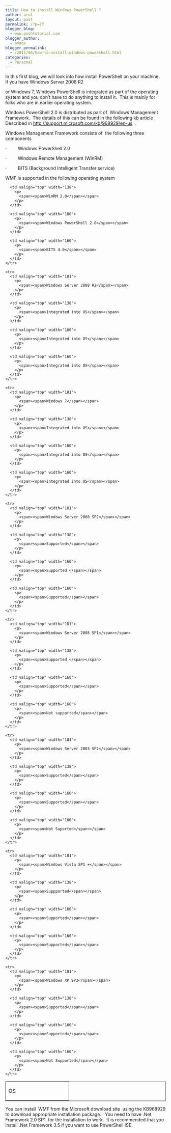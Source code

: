 ```yaml
---
title: How to install Windows PowerShell ?
author: arul
layout: post
permalink: /?p=77
blogger_blog:
  - www.poshtutorial.com
blogger_author:
  - amags
blogger_permalink:
  - /2011/06/how-to-install-windows-powershell.html
categories:
  - Personal
---
```

<div>
  <p>
    <span><span>In this first blog, we will look into how install PowerShell on your machine.   If you have Windows Server 2008 R2 </span></span>
  </p>
  
  <p>
    <span><span>or Windows 7, Windows PowerShell is integrated as part of the operating system and you don’t have to do anything to install it.  This is mainly for folks who are in earlier operating system.</span></span>
  </p>
  
  <p>
    <span><span></span></span>
  </p>
  
  <p>
    <span><span>Windows PowerShell 2.0 is distributed as part of  Windows Management Framework.  The details of this can be found in the following kb article Described in</span></span><span> <a href="http://support.microsoft.com/kb/968929/en-us"><span>http://support.microsoft.com/kb/968929/en-us</span></a>  .  </span>
  </p>
  
  <p>
    <span><span></span></span>
  </p>
  
  <p>
    <span><span>Windows Management Framework consists of  the following three components</span></span>
  </p>
  
  <p>
    <span><span><span>·<span>         </span></span></span></span><span><span>Windows PowerShell 2.0</span></span>
  </p>
  
  <p>
    <span><span><span>·<span>         </span></span></span></span><span><span>Windows Remote Management (WinRM)</span></span>
  </p>
  
  <p>
    <span><span><span>·<span>         </span></span></span></span><span><span>BITS (Background Intelligent Transfer service)</span></span>
  </p>
  
  <p>
    <span><span></span></span>
  </p>
  
  <p>
    <span><span>WMF is supported in the following operating system</span></span>
  </p>
  
  <table border="1">
    <tr>
      <td valign="top" width="181">
        <p>
          <span><span>OS</span></span>
        </p>
      </td>
      
      <td valign="top" width="138">
        <p>
          <span><span>WinRM 2.0</span></span>
        </p>
      </td>
      
      <td valign="top" width="160">
        <p>
          <span><span>Windows PowerShell 2.0</span></span>
        </p>
      </td>
      
      <td valign="top" width="160">
        <p>
          <span><span>BITS 4.0</span></span>
        </p>
      </td>
    </tr>
    
    <tr>
      <td valign="top" width="181">
        <p>
          <span><span>Windows Server 2008 R2</span></span>
        </p>
      </td>
      
      <td valign="top" width="138">
        <p>
          <span><span>Integrated into OS</span></span>
        </p>
      </td>
      
      <td valign="top" width="160">
        <p>
          <span><span>Integrated into OS</span></span>
        </p>
      </td>
      
      <td valign="top" width="160">
        <p>
          <span><span>Integrated into OS</span></span>
        </p>
      </td>
    </tr>
    
    <tr>
      <td valign="top" width="181">
        <p>
          <span><span>Windows 7</span></span>
        </p>
      </td>
      
      <td valign="top" width="138">
        <p>
          <span><span>Integrated into OS</span></span>
        </p>
      </td>
      
      <td valign="top" width="160">
        <p>
          <span><span>Integrated into OS</span></span>
        </p>
      </td>
      
      <td valign="top" width="160">
        <p>
          <span><span>Integrated into OS</span></span>
        </p>
      </td>
    </tr>
    
    <tr>
      <td valign="top" width="181">
        <p>
          <span><span>Windows Server 2008 SP2</span></span>
        </p>
      </td>
      
      <td valign="top" width="138">
        <p>
          <span><span>Supported</span></span>
        </p>
      </td>
      
      <td valign="top" width="160">
        <p>
          <span><span>Supported </span></span>
        </p>
      </td>
      
      <td valign="top" width="160">
        <p>
          <span><span>Supported</span></span>
        </p>
      </td>
    </tr>
    
    <tr>
      <td valign="top" width="181">
        <p>
          <span><span>Windows Server 2008 SP1</span></span>
        </p>
      </td>
      
      <td valign="top" width="138">
        <p>
          <span><span>Supported </span></span>
        </p>
      </td>
      
      <td valign="top" width="160">
        <p>
          <span><span>Supported</span></span>
        </p>
      </td>
      
      <td valign="top" width="160">
        <p>
          <span><span>Not supported</span></span>
        </p>
      </td>
    </tr>
    
    <tr>
      <td valign="top" width="181">
        <p>
          <span><span>Windows Server 2003 SP2</span></span>
        </p>
      </td>
      
      <td valign="top" width="138">
        <p>
          <span><span>Supported</span></span>
        </p>
      </td>
      
      <td valign="top" width="160">
        <p>
          <span><span>Supported</span></span>
        </p>
      </td>
      
      <td valign="top" width="160">
        <p>
          <span><span>Not Suported</span></span>
        </p>
      </td>
    </tr>
    
    <tr>
      <td valign="top" width="181">
        <p>
          <span><span>Windows Vista SP1 +</span></span>
        </p>
      </td>
      
      <td valign="top" width="138">
        <p>
          <span><span>Suppported</span></span>
        </p>
      </td>
      
      <td valign="top" width="160">
        <p>
          <span><span>Supported</span></span>
        </p>
      </td>
      
      <td valign="top" width="160">
        <p>
          <span><span>Supported</span></span>
        </p>
      </td>
    </tr>
    
    <tr>
      <td valign="top" width="181">
        <p>
          <span><span>Windows XP SP3</span></span>
        </p>
      </td>
      
      <td valign="top" width="138">
        <p>
          <span><span>Supported</span></span>
        </p>
      </td>
      
      <td valign="top" width="160">
        <p>
          <span><span>Supported</span></span>
        </p>
      </td>
      
      <td valign="top" width="160">
        <p>
          <span><span>Not Supported</span></span>
        </p>
      </td>
    </tr>
  </table>
  
  <p>
    <span><span></span></span>
  </p>
  
  <p>
    <span><span></span></span>
  </p>
  
  <p>
    <span><span>You can install  WMF from the Microsoft download site  using the KB968929 to download appropriate installation package.   You need to have .Net Framework 2.0 SP1  for the installation to work.  It is recommended that you install .Net Framework 3.5 if you want to use PowerShell ISE.</span></span>
  </p></p>
</div>